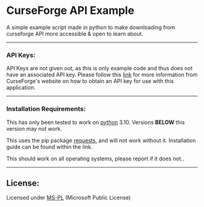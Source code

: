 # CurseForge API Example

A simple example script made in python to make downloading from curseforge API more accessible & open to learn about.

---

### **API Keys:**

API Keys are not given out, as this is only example code and thus does not have an associated API key. Please follow this [link](https://support.curseforge.com/en/support/solutions/articles/9000208346-about-the-curseforge-api-and-how-to-apply-for-a-key) for more information from CurseForge's website on how to obtain an API key for use with this application.

---

### **Installation Requirements:**

This has only been tested to work on [python](https://www.python.org/downloads/) 3.10. Versions **BELOW** this version may not work.

This uses the pip package [requests](https://pypi.org/project/requests/), and will not work without it. Installation guide can be found within the link.

This should work on all operating systems, please report if it does not..

---

## License:

Licensed under [MS-PL](https://opensource.org/licenses/MS-PL) (Microsoft Public License)